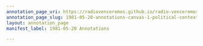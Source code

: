 ```yaml
---
annotation_page_uri: https://radiovenceremos.github.io/radio-venceremos-english-1/annotations/1981-05-20-annotations-canvas-1-political-context.json
annotation_page_slug: 1981-05-20-annotations-canvas-1-political-context
layout: annotation_page
manifest_label: 1981-05-20 Annotations

---
```

